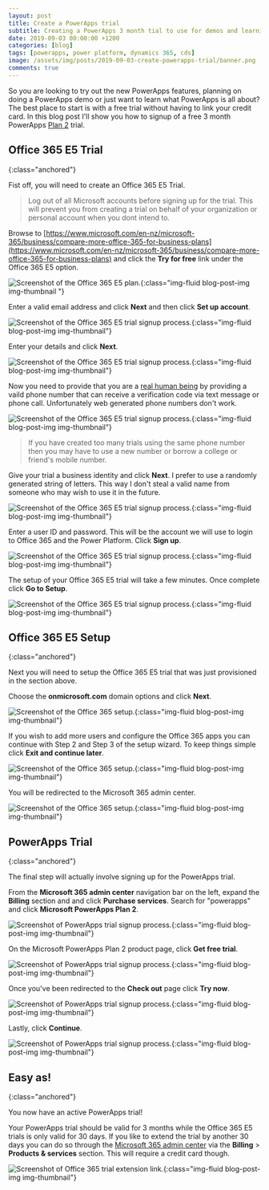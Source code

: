 ```yaml
---
layout: post
title: Create a PowerApps trial
subtitle: Creating a PowerApps 3 month tial to use for demos and learning.
date: 2019-09-03 00:00:00 +1200
categories: [blog]
tags: [powerapps, power platform, dynamics 365, cds]
image: /assets/img/posts/2019-09-03-create-powerapps-trial/banner.png
comments: true
---
```


So you are looking to try out the new PowerApps features, planning on doing a PowerApps demo or just want to learn what PowerApps is all about? The best place to start is with a free trial without having to link your credit card. In this blog post I'll show you how to signup of a free 3 month PowerApps [Plan 2](https://powerapps.microsoft.com/en-us/pricing/#compare-plans) trial.

## Office 365 E5 Trial
{:class="anchored"}

 Fist off, you will need to create an Office 365 E5 Trial.

> Log out of all Microsoft accounts before signing up for the trial. This will prevent you from creating a trial on behalf of your organization or personal account when you dont intend to.

Browse to [https://www.microsoft.com/en-nz/microsoft-365/business/compare-more-office-365-for-business-plans](https://www.microsoft.com/en-nz/microsoft-365/business/compare-more-office-365-for-business-plans) and click the **Try for free** link under the Office 365 E5 option.

![Screenshot of the Office 365 E5 plan.](/assets/img/posts/2019-09-03-create-powerapps-trial/o365-plans.png "Office 365 E5"){:class="img-fluid blog-post-img img-thumbnail "}

Enter a valid email address and click **Next** and then click **Set up account**.

![Screenshot of the Office 365 E5 trial signup process.](/assets/img/posts/2019-09-03-create-powerapps-trial/o365-trial-signup-1.png "Office 365 E5 Trial Signup"){:class="img-fluid blog-post-img img-thumbnail"}

Enter your details and click **Next**.

![Screenshot of the Office 365 E5 trial signup process.](/assets/img/posts/2019-09-03-create-powerapps-trial/o365-trial-signup-2.png "Office 365 E5 Trial Signup"){:class="img-fluid blog-post-img img-thumbnail"}

Now you need to provide that you are a [real human being](https://youtu.be/kNdDROtrPcQ) by providing a vaild phone number that can receive a verification code via text message or phone call. Unfortunately web generated phone numbers don't work.

![Screenshot of the Office 365 E5 trial signup process.](/assets/img/posts/2019-09-03-create-powerapps-trial/o365-trial-signup-3.png "Office 365 E5 Trial Signup"){:class="img-fluid blog-post-img img-thumbnail"}

> If you have created too many trials using the same phone number then you may have to use a new number or borrow a college or friend's mobile number.

Give your trial a business identity and click **Next**. I prefer to use a randomly generated string of letters. This way I don't steal a valid name from someone who may wish to use it in the future.

![Screenshot of the Office 365 E5 trial signup process.](/assets/img/posts/2019-09-03-create-powerapps-trial/o365-trial-signup-4.png "Office 365 E5 Trial Signup"){:class="img-fluid blog-post-img img-thumbnail"}

Enter a user ID and password. This will be the account we will use to login to Office 365 and the Power Platform. Click **Sign up**.

![Screenshot of the Office 365 E5 trial signup process.](/assets/img/posts/2019-09-03-create-powerapps-trial/o365-trial-signup-5.png "Office 365 E5 Trial Signup"){:class="img-fluid blog-post-img img-thumbnail"}

The setup of your Office 365 E5 trial will take a few minutes. Once complete click **Go to Setup**.

![Screenshot of the Office 365 E5 trial signup process.](/assets/img/posts/2019-09-03-create-powerapps-trial/o365-trial-signup-6.png "Office 365 E5 Trial Signup"){:class="img-fluid blog-post-img img-thumbnail"}

## Office 365 E5 Setup
{:class="anchored"}

Next you will need to setup the Office 365 E5 trial that was just provisioned in the section above.

Choose the **onmicrosoft.com** domain options and click **Next**.  

![Screenshot of the Office 365 setup.](/assets/img/posts/2019-09-03-create-powerapps-trial/o365-trial-setup-1.png "Office 365 Setup"){:class="img-fluid blog-post-img img-thumbnail"}

If you wish to add more users and configure the Office 365 apps you can continue with Step 2 and Step 3 of the setup wizard. To keep things simple click **Exit and continue later**.  

![Screenshot of the Office 365 setup.](/assets/img/posts/2019-09-03-create-powerapps-trial/o365-trial-setup-2.png "Office 365 Setup"){:class="img-fluid blog-post-img img-thumbnail"}

You will be redirected to the Microsoft 365 admin center.  

![Screenshot of the Office 365 setup.](/assets/img/posts/2019-09-03-create-powerapps-trial/o365-trial-setup-3.png "Office 365 Setup"){:class="img-fluid blog-post-img img-thumbnail"}

## PowerApps Trial
{:class="anchored"}

The final step will actually involve signing up for the PowerApps trial.

From the **Microsoft 365 admin center** navigation bar on the left, expand the **Billing** section and and click **Purchase services**. Search for "powerapps" and click **Microsoft PowerApps Plan 2**.

![Screenshot of PowerApps trial signup process.](/assets/img/posts/2019-09-03-create-powerapps-trial/powerapps-trial-signup-1.png "PowerApps Trial Signup"){:class="img-fluid blog-post-img img-thumbnail"}

On the Microsoft PowerApps Plan 2 product page, click **Get free trial**.

![Screenshot of PowerApps trial signup process.](/assets/img/posts/2019-09-03-create-powerapps-trial/powerapps-trial-signup-2.png "PowerApps Trial Signup"){:class="img-fluid blog-post-img img-thumbnail"}

Once you've been redirected to the **Check out** page click **Try now**.

![Screenshot of PowerApps trial signup process.](/assets/img/posts/2019-09-03-create-powerapps-trial/powerapps-trial-signup-3.png "PowerApps Trial Signup"){:class="img-fluid blog-post-img img-thumbnail"}

Lastly, click **Continue**.

![Screenshot of PowerApps trial signup process.](/assets/img/posts/2019-09-03-create-powerapps-trial/powerapps-trial-signup-4.png "PowerApps Trial Signup"){:class="img-fluid blog-post-img img-thumbnail"}

## Easy as!
{:class="anchored"}

You now have an active PowerApps trial!

Your PowerApps trial should be valid for 3 months while the Office 365 E5 trials is only valid for 30 days. If you like to extend the trial by another 30 days you can do so through the [Microsoft 365  admin center](https://portal.office.com/AdminPortal/Home#/subscriptions) via the **Billing** > **Products & services** section. This will require a credit card though.

![Screenshot of Office 365 trial extension link.](/assets/img/posts/2019-09-03-create-powerapps-trial/extend-trials.png "Extend Trials"){:class="img-fluid blog-post-img img-thumbnail"}